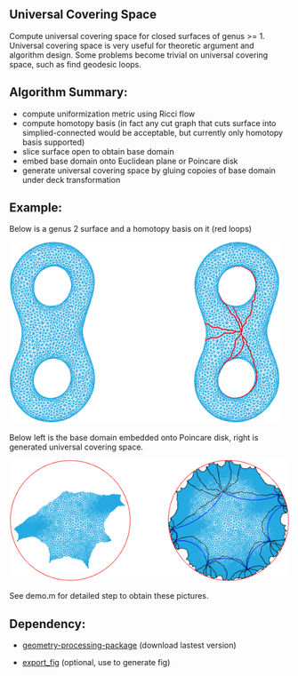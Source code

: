 Universal Covering Space
---------------------------
Compute universal covering space for closed surfaces of genus >= 1. Universal covering space is very useful for theoretic argument and algorithm design. Some problems become trivial on universal covering space, such as find geodesic loops. 

## Algorithm Summary:
* compute uniformization metric using Ricci flow
* compute homotopy basis (in fact any cut graph that cuts surface into simplied-connected would be acceptable, but currently only homotopy basis supported)
* slice surface open to obtain base domain
* embed base domain onto Euclidean plane or Poincare disk
* generate universal covering space by gluing copoies of base domain under deck transformation

## Example:
Below is a genus 2 surface and a homotopy basis on it (red loops)

![alt text](result/eight.png "eight surface and homotopy basis on it")

Below left is the base domain embedded onto Poincare disk, right is generated universal covering space.

![alt text](result/eight.ucs.png "base domain and universal covering space")

See demo.m for detailed step to obtain these pictures.

## Dependency:
* [geometry-processing-package][GPP] (download lastest version)
* [export_fig][export_fig] (optional, use to generate fig)

   [GPP]: <https://bitbucket.org/group-gu/geometry-processing-package.git> 
   [export_fig]: <https://github.com/altmany/export_fig.git>